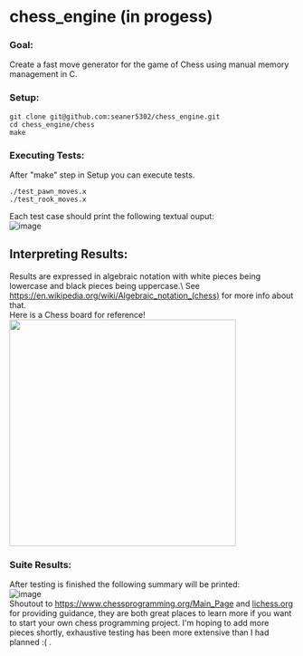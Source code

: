 # chess_engine (in progess)
### Goal:
Create a fast move generator for the game of Chess using manual memory management in C.
### Setup:
```
git clone git@github.com:seaner5302/chess_engine.git
cd chess_engine/chess
make
```
### Executing Tests:
After "make" step in Setup you can execute tests.
```
./test_pawn_moves.x
./test_rook_moves.x
```
Each test case should print the following textual ouput:\
![image](https://github.com/user-attachments/assets/e7a3a60b-1cad-495c-a724-b826023b0591)
## Interpreting Results:
Results are expressed in algebraic notation with white pieces being lowercase and black pieces being uppercase.\ See https://en.wikipedia.org/wiki/Algebraic_notation_(chess) for more info about that.\
Here is a Chess board for reference!\
<img src="https://github.com/user-attachments/assets/40a0163b-7b64-41a8-8230-ed380f165a0c" width="400" height="400">
### Suite Results:
After testing is finished the following summary will be printed:\
![image](https://github.com/user-attachments/assets/bc46562e-7c27-4568-96b2-d0bc68612626)\
Shoutout to https://www.chessprogramming.org/Main_Page and [lichess.org](https://lichess.org/) for providing guidance, they are both great places to learn more if you want to start your own chess programming project. I'm hoping to add more pieces shortly, exhaustive testing has been more extensive than I had planned :( .
